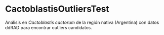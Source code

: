 # CactoblastisOutliersTest
Análisis en *Cactoblastis cactorum* de la región nativa (Argentina) con datos ddRAD para encontrar outliers candidatos.

